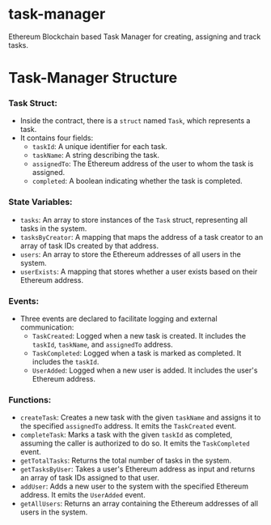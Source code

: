 # task-manager
Ethereum Blockchain based Task Manager for creating, assigning and track tasks.

# Task-Manager Structure

### **Task Struct**:
   - Inside the contract, there is a `struct` named `Task`, which represents a task.
   - It contains four fields:
     - `taskId`: A unique identifier for each task.
     - `taskName`: A string describing the task.
     - `assignedTo`: The Ethereum address of the user to whom the task is assigned.
     - `completed`: A boolean indicating whether the task is completed.

### **State Variables**:
   - `tasks`: An array to store instances of the `Task` struct, representing all tasks in the system.
   - `tasksByCreator`: A mapping that maps the address of a task creator to an array of task IDs created by that address.
   - `users`: An array to store the Ethereum addresses of all users in the system.
   - `userExists`: A mapping that stores whether a user exists based on their Ethereum address.

### **Events**:
   - Three events are declared to facilitate logging and external communication:
     - `TaskCreated`: Logged when a new task is created. It includes the `taskId`, `taskName`, and `assignedTo` address.
     - `TaskCompleted`: Logged when a task is marked as completed. It includes the `taskId`.
     - `UserAdded`: Logged when a new user is added. It includes the user's Ethereum address.

### **Functions**:
   - `createTask`: Creates a new task with the given `taskName` and assigns it to the specified `assignedTo` address. It emits the `TaskCreated` event.
   - `completeTask`: Marks a task with the given `taskId` as completed, assuming the caller is authorized to do so. It emits the `TaskCompleted` event.
   - `getTotalTasks`: Returns the total number of tasks in the system.
   - `getTasksByUser`: Takes a user's Ethereum address as input and returns an array of task IDs assigned to that user.
   - `addUser`: Adds a new user to the system with the specified Ethereum address. It emits the `UserAdded` event.
   - `getAllUsers`: Returns an array containing the Ethereum addresses of all users in the system.